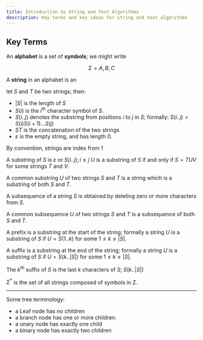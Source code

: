 ```yaml
---
title: Introduction to String and Text Algorithms
description: Key terms and key ideas for string and text algorithms
---
```


## Key Terms

An **alphabet** is a set of **symbols**; we might write

$$
\Sigma = {A, B, C}
$$

A **string** in an alphabet is an

let $S$ and $T$ be two strings; then:
- $|S|$ is the length of $S$
- $S(i)$ is the $i^{\text{th}}$ character symbol of $S$.
- $S(i..j)$ denotes the substring from positions $i$ to $j$ in $S$; formally:
	$S(i..j) = S(i)S(i+1)...S(j)$
- $ST$ is the concatenation of the two strings
- $\varepsilon$ is the empty string, and has length 0.

By convention, strings are index from 1

A substring of $S$ is $\varepsilon$ or $S(i..j); i \leq j$ 
$U$ is a substring of $S$ if and only if $S = TUV$ for some strings $T$ and $V$.

A common substring $U$ of two strings $S$ and $T$ is a string which is a substring of both $S$ and $T$.

A subsequence of a string $S$ is obtained by deleting zero or more characters from $S$.

A common subsequence $U$ of two strings $S$ and $T$ is a subsequence of both $S$ and $T$.


A prefix is a substring at the start of the string; formally a string $U$ is a substring of $S$ if $U = S(1..k)$ for some $1 \leq k \leq |S|$.

A suffix is a substring at the end of the string; formally a string $U$ is a substring of $S$ if $U = S(k..|S|)$ for some $1 \leq k \leq |S|$.

The $k^{\text{th}}$ suffix of $S$ is the last $k$ characters of $S$; $S(k..|S|)$

$\Sigma^*$ is the set of all strings composed of symbols in $\Sigma$.


---

Some tree terminology:
- a Leaf node has no children
- a branch node has one or more children.
- a unary node has exactly one child
- a binary node has exactly two children




